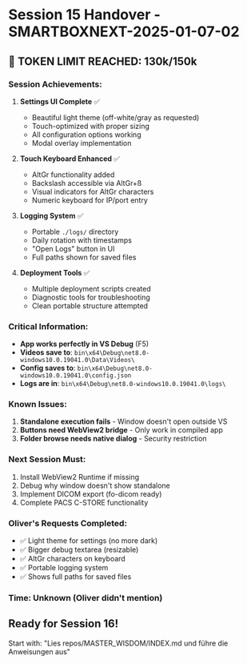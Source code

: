 # Session 15 Handover - SMARTBOXNEXT-2025-01-07-02

## 🚨 TOKEN LIMIT REACHED: 130k/150k

### Session Achievements:
1. **Settings UI Complete** ✅
   - Beautiful light theme (off-white/gray as requested)
   - Touch-optimized with proper sizing
   - All configuration options working
   - Modal overlay implementation

2. **Touch Keyboard Enhanced** ✅
   - AltGr functionality added
   - Backslash accessible via AltGr+ß
   - Visual indicators for AltGr characters
   - Numeric keyboard for IP/port entry

3. **Logging System** ✅
   - Portable `./logs/` directory
   - Daily rotation with timestamps
   - "Open Logs" button in UI
   - Full paths shown for saved files

4. **Deployment Tools** ✅
   - Multiple deployment scripts created
   - Diagnostic tools for troubleshooting
   - Clean portable structure attempted

### Critical Information:
- **App works perfectly in VS Debug** (F5)
- **Videos save to**: `bin\x64\Debug\net8.0-windows10.0.19041.0\Data\Videos\`
- **Config saves to**: `bin\x64\Debug\net8.0-windows10.0.19041.0\config.json`
- **Logs are in**: `bin\x64\Debug\net8.0-windows10.0.19041.0\logs\`

### Known Issues:
1. **Standalone execution fails** - Window doesn't open outside VS
2. **Buttons need WebView2 bridge** - Only work in compiled app
3. **Folder browse needs native dialog** - Security restriction

### Next Session Must:
1. Install WebView2 Runtime if missing
2. Debug why window doesn't show standalone
3. Implement DICOM export (fo-dicom ready)
4. Complete PACS C-STORE functionality

### Oliver's Requests Completed:
- ✅ Light theme for settings (no more dark)
- ✅ Bigger debug textarea (resizable)
- ✅ AltGr characters on keyboard
- ✅ Portable logging system
- ✅ Shows full paths for saved files

### Time: Unknown (Oliver didn't mention)

## Ready for Session 16!
Start with: "Lies repos/MASTER_WISDOM/INDEX.md und führe die Anweisungen aus"